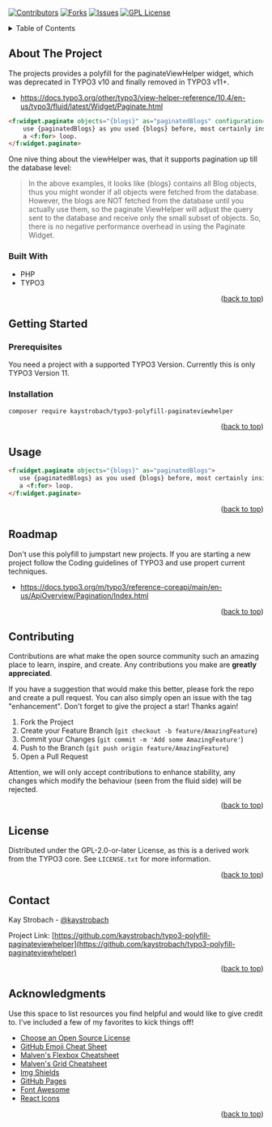 <!-- PROJECT SHIELDS -->
<!--
*** I'm using markdown "reference style" links for readability.
*** Reference links are enclosed in brackets [ ] instead of parentheses ( ).
*** See the bottom of this document for the declaration of the reference variables
*** for contributors-url, forks-url, etc. This is an optional, concise syntax you may use.
*** https://www.markdownguide.org/basic-syntax/#reference-style-links
-->
[![Contributors][contributors-shield]][contributors-url]
[![Forks][forks-shield]][forks-url]
[![Issues][issues-shield]][issues-url]
[![GPL License][license-shield]][license-url]


<!-- TABLE OF CONTENTS -->
<details>
  <summary>Table of Contents</summary>
  <ol>
    <li>
      <a href="#about-the-project">About The Project</a>
      <ul>
        <li><a href="#built-with">Built With</a></li>
      </ul>
    </li>
    <li>
      <a href="#getting-started">Getting Started</a>
      <ul>
        <li><a href="#prerequisites">Prerequisites</a></li>
        <li><a href="#installation">Installation</a></li>
      </ul>
    </li>
    <li><a href="#usage">Usage</a></li>
    <li><a href="#roadmap">Roadmap</a></li>
    <li><a href="#contributing">Contributing</a></li>
    <li><a href="#license">License</a></li>
    <li><a href="#contact">Contact</a></li>
    <li><a href="#acknowledgments">Acknowledgments</a></li>
  </ol>
</details>



<!-- ABOUT THE PROJECT -->
## About The Project

The projects provides a polyfill for the paginateViewHelper widget, which was deprecated in TYPO3 v10 and finally removed in TYPO3 v11+.

* https://docs.typo3.org/other/typo3/view-helper-reference/10.4/en-us/typo3/fluid/latest/Widget/Paginate.html

```html
<f:widget.paginate objects="{blogs}" as="paginatedBlogs" configuration="{itemsPerPage: 5, insertAbove: 1, insertBelow: 0, maximumNumberOfLinks: 10}">
    use {paginatedBlogs} as you used {blogs} before, most certainly inside
    a <f:for> loop.
</f:widget.paginate>
```

One nive thing about the viewHelper was, that it supports pagination up till the database level:

> In the above examples, it looks like {blogs} contains all Blog objects, thus you might wonder if all objects were
> fetched from the database. However, the blogs are NOT fetched from the database until you actually use them, so the
> paginate ViewHelper will adjust the query sent to the database and receive only the small subset of objects.
> So, there is no negative performance overhead in using the Paginate Widget.

### Built With


* PHP
* TYPO3

<p align="right">(<a href="#readme-top">back to top</a>)</p>



<!-- GETTING STARTED -->
## Getting Started

### Prerequisites

You need a project with a supported TYPO3 Version.
Currently this is only TYPO3 Version 11.

### Installation

```bash
composer require kaystrobach/typo3-polyfill-paginateviewhelper
```

<p align="right">(<a href="#readme-top">back to top</a>)</p>



<!-- USAGE EXAMPLES -->
## Usage

```html
<f:widget.paginate objects="{blogs}" as="paginatedBlogs">
   use {paginatedBlogs} as you used {blogs} before, most certainly inside
   a <f:for> loop.
</f:widget.paginate>
```

<p align="right">(<a href="#readme-top">back to top</a>)</p>



<!-- ROADMAP -->
## Roadmap

Don't use this polyfill to jumpstart new projects.
If you are starting a new project follow the Coding guidelines of TYPO3 and use propert current techniques.

* https://docs.typo3.org/m/typo3/reference-coreapi/main/en-us/ApiOverview/Pagination/Index.html

<p align="right">(<a href="#readme-top">back to top</a>)</p>



<!-- CONTRIBUTING -->
## Contributing

Contributions are what make the open source community such an amazing place to learn, inspire, and create. Any contributions you make are **greatly appreciated**.

If you have a suggestion that would make this better, please fork the repo and create a pull request. You can also simply open an issue with the tag "enhancement".
Don't forget to give the project a star! Thanks again!

1. Fork the Project
2. Create your Feature Branch (`git checkout -b feature/AmazingFeature`)
3. Commit your Changes (`git commit -m 'Add some AmazingFeature'`)
4. Push to the Branch (`git push origin feature/AmazingFeature`)
5. Open a Pull Request

Attention, we will only accept contributions to enhance stability, any changes which modify the behaviour (seen from the fluid side) will be rejected.

<p align="right">(<a href="#readme-top">back to top</a>)</p>



<!-- LICENSE -->
## License

Distributed under the GPL-2.0-or-later License, as this is a derived work from the TYPO3 core. See `LICENSE.txt` for more information.

<p align="right">(<a href="#readme-top">back to top</a>)</p>



<!-- CONTACT -->
## Contact

Kay Strobach - [@kaystrobach](https://twitter.com/kaystrobach)

Project Link: [https://github.com/kaystrobach/typo3-polyfill-paginateviewhelper](https://github.com/kaystrobach/typo3-polyfill-paginateviewhelper)

<p align="right">(<a href="#readme-top">back to top</a>)</p>



<!-- ACKNOWLEDGMENTS -->
## Acknowledgments

Use this space to list resources you find helpful and would like to give credit to. I've included a few of my favorites to kick things off!

* [Choose an Open Source License](https://choosealicense.com)
* [GitHub Emoji Cheat Sheet](https://www.webpagefx.com/tools/emoji-cheat-sheet)
* [Malven's Flexbox Cheatsheet](https://flexbox.malven.co/)
* [Malven's Grid Cheatsheet](https://grid.malven.co/)
* [Img Shields](https://shields.io)
* [GitHub Pages](https://pages.github.com)
* [Font Awesome](https://fontawesome.com)
* [React Icons](https://react-icons.github.io/react-icons/search)

<p align="right">(<a href="#readme-top">back to top</a>)</p>



<!-- MARKDOWN LINKS & IMAGES -->
<!-- https://www.markdownguide.org/basic-syntax/#reference-style-links -->
[contributors-shield]: https://img.shields.io/github/contributors/kaystrobach/typo3-polyfill-paginateviewhelper.svg?style=for-the-badge
[contributors-url]: https://github.com/kaystrobach/typo3-polyfill-paginateviewhelper/graphs/contributors
[forks-shield]: https://img.shields.io/github/forks/kaystrobach/typo3-polyfill-paginateviewhelper.svg?style=for-the-badge
[forks-url]: https://github.com/kaystrobach/typo3-polyfill-paginateviewhelper/network/members
[issues-shield]: https://img.shields.io/github/issues/kaystrobach/typo3-polyfill-paginateviewhelper.svg?style=for-the-badge
[issues-url]: https://github.com/kaystrobach/typo3-polyfill-paginateviewhelper/issues
[license-shield]: https://img.shields.io/github/license/kaystrobach/typo3-polyfill-paginateviewhelper.svg?style=for-the-badge
[license-url]: https://github.com/kaystrobach/typo3-polyfill-paginateviewhelper/blob/master/LICENSE.txt
